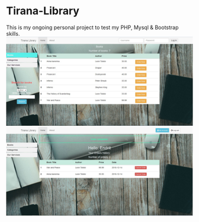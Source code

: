 # Tirana-Library
This is my ongoing personal project to test my PHP, Mysql &amp; Bootstrap skills.
<img src="https://github.com/endrit91/Tirana-Library/blob/master/Libray_first_page.jpg" />
<img src="https://github.com/endrit91/Tirana-Library/blob/master/Library_order.jpg" />

